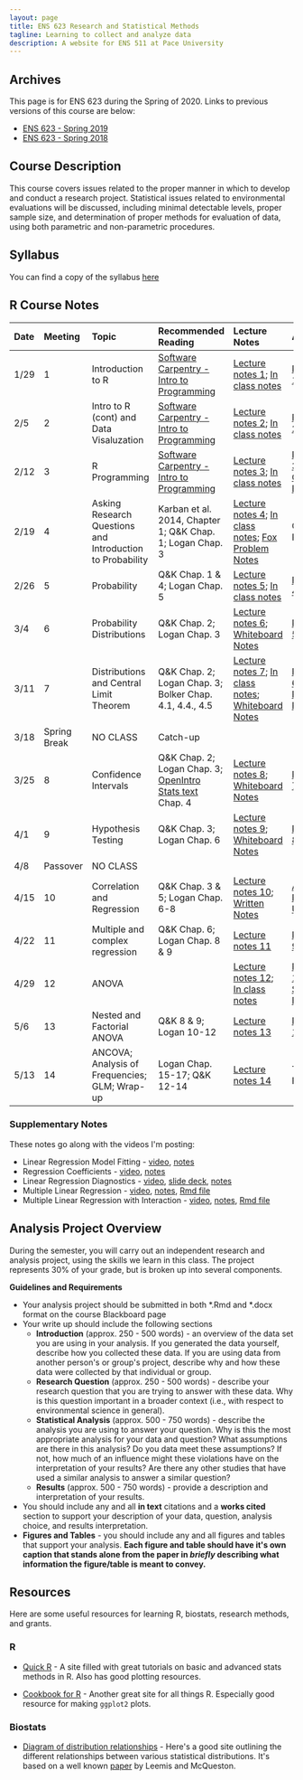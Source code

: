 ```yaml
---
layout: page
title: ENS 623 Research and Statistical Methods
tagline: Learning to collect and analyze data
description: A website for ENS 511 at Pace University
---
```


## Archives

This page is for ENS 623 during the Spring of 2020. Links to previous versions of this course are below:

* [ENS 623 - Spring 2019](https://mlammens.github.io/ENS-623-Research-Stats-Spring-2019/)
* [ENS 623 - Spring 2018](https://mlammens.github.io/ENS-623-Research-Stats-Spring-2018/)

## Course Description

This course covers issues related to the proper manner in which to develop and conduct a research project. Statistical issues related to environmental evaluations will be discussed, including minimal detectable levels, proper sample size, and determination of proper methods for evaluation of data, using both parametric and non-parametric procedures. 

## Syllabus

You can find a copy of the syllabus [here](pages/syllabus.html)

## R Course Notes

|Date | Meeting | Topic | Recommended Reading | Lecture Notes | Assignment |
|:-----|:-------|:---------|:---------------|:------------|:-----|
|1/29 | 1 |Introduction to R |[Software Carpentry - Intro to Programming](http://swcarpentry.github.io/r-novice-inflammation/)| [Lecture notes 1](http://mlammens.github.io/ENS-623-Research-Stats/lectures/Lecture-1.html); [In class notes](http://mlammens.github.io/ENS-623-Research-Stats/lectures/meeting-1.html)| [Problem Set 1](http://mlammens.github.io/ENS-623-Research-Stats/problem_sets/Problem-set-1.html) |
|2/5  | 2 |Intro to R (cont) and Data Visaluzation |[Software Carpentry - Intro to Programming](http://swcarpentry.github.io/r-novice-inflammation/)| [Lecture notes 2](http://mlammens.github.io/ENS-623-Research-Stats/lectures/Lecture-2.html); [In class notes](http://mlammens.github.io/ENS-623-Research-Stats/lectures/meeting-2.html)| [Problem Set 2](http://mlammens.github.io/ENS-623-Research-Stats/problem_sets/Problem-set-2.html) |
|2/12  | 3 |R Programming |[Software Carpentry - Intro to Programming](http://swcarpentry.github.io/r-novice-inflammation/)|[Lecture notes 3](http://mlammens.github.io/ENS-623-Research-Stats/lectures/Lecture-3.html); [In class notes](http://mlammens.github.io/ENS-623-Research-Stats/lectures/meeting-3.html) | [Problem Set 3](http://mlammens.github.io/ENS-623-Research-Stats/problem_sets/Problem-set-3.html); [Research Question Exercise](http://mlammens.github.io/ENS-623-Research-Stats/pages/research-question-exercise.html)|
|2/19 | 4 |Asking Research Questions and Introduction to Probability|Karban et al. 2014, Chapter 1; Q&K Chap. 1; Logan Chap. 3| [Lecture notes 4](http://mlammens.github.io/ENS-623-Research-Stats/lectures/Lecture-4.html); [In class notes](http://mlammens.github.io/ENS-623-Research-Stats/lectures/meeting-4.html); [Fox Problem Notes](http://mlammens.github.io/ENS-623-Research-Stats/lectures/fox-ps-whiteboard.png) | Continue PS3 |
|2/26 | 5 |Probability |Q&K Chap. 1 & 4; Logan Chap. 5 | [Lecture notes 5](http://mlammens.github.io/ENS-623-Research-Stats/lectures/Lecture-5.html); [In class notes](http://mlammens.github.io/ENS-623-Research-Stats/lectures/meeting-5.html) | [Problem Set 4](http://mlammens.github.io/ENS-623-Research-Stats/problem_sets/Problem-set-4.html) |
|3/4 | 6 |Probability Distributions |Q&K Chap. 2; Logan Chap. 3  | [Lecture notes 6](http://mlammens.github.io/ENS-623-Research-Stats/lectures/Lecture-6.html); [Whiteboard Notes](http://mlammens.github.io/ENS-623-Research-Stats/lectures/Lecture-6-Whiteboard.pdf) | [Problem Set 5](http://mlammens.github.io/ENS-623-Research-Stats/problem_sets/Problem-set-5.html) |
|3/11  | 7 |Distributions and Central Limit Theorem|Q&K Chap. 2; Logan Chap. 3; Bolker Chap. 4.1, 4.4., 4.5| [Lecture notes 7](http://mlammens.github.io/ENS-623-Research-Stats/lectures/Lecture-7.html); [In class notes](http://mlammens.github.io/ENS-623-Research-Stats/lectures/meeting-7.html); [Whiteboard Notes](http://mlammens.github.io/ENS-623-Research-Stats/lectures/Meeting-7-Whiteboard.pdf) | [Problem Set 6](http://mlammens.github.io/ENS-623-Research-Stats/problem_sets/Problem-set-6.html); [Analysis Project - Proposal](http://mlammens.github.io/ENS-623-Research-Stats/pages/Analysis-Project-Description.html) |
|3/18 | Spring Break |NO CLASS |Catch-up | | |
|3/25 | 8 |Confidence Intervals|Q&K Chap. 2; Logan Chap. 3; [OpenIntro Stats text](https://www.openintro.org/stat/textbook.php?stat_book=os) Chap. 4| [Lecture notes 8](http://mlammens.github.io/ENS-623-Research-Stats/lectures/Lecture-8.html); [Whiteboard Notes](http://mlammens.github.io/ENS-623-Research-Stats/lectures/Lecture-8-Whiteboard.pdf) | [Problem Set 7](http://mlammens.github.io/ENS-623-Research-Stats/problem_sets/Problem-set-7.html)|
|4/1 | 9 |Hypothesis Testing |Q&K Chap. 3; Logan Chap. 6| [Lecture notes 9](http://mlammens.github.io/ENS-623-Research-Stats/lectures/Lecture-9.html); [Whiteboard Notes](http://mlammens.github.io/ENS-623-Research-Stats/lectures/Meeting-9-Whiteboard.pdf) | [Problem Set 8](http://mlammens.github.io/ENS-623-Research-Stats/problem_sets/Problem-set-8.html)|
|4/8 |Passover|NO CLASS | |||
|4/15  | 10 |Correlation and Regression |Q&K Chap. 3 & 5; Logan Chap. 6-8| [Lecture notes 10](http://mlammens.github.io/ENS-623-Research-Stats/lectures/Lecture-10.html); [Written Notes](http://mlammens.github.io/ENS-623-Research-Stats/lectures/Lecture-10-Notes.pdf) | [Analysis Project - Update](http://mlammens.github.io/ENS-623-Research-Stats/pages/Analysis-Project-Description.html) | 
|4/22 | 11 | Multiple and complex regression |Q&K Chap. 6; Logan Chap. 8 & 9 | [Lecture notes 11](http://mlammens.github.io/ENS-623-Research-Stats/lectures/Lecture-11.html) | [Problem Set 9](http://mlammens.github.io/ENS-623-Research-Stats/problem_sets/Problem-set-9.html) |
|4/29 |  12 |ANOVA| | [Lecture notes 12](http://mlammens.github.io/ENS-623-Research-Stats/lectures/Lecture-12.html); [In class notes](http://mlammens.github.io/ENS-623-Research-Stats/lectures/Meeting-12-Notes.Rmd) | [Problem Set 10](http://mlammens.github.io/ENS-623-Research-Stats/problem_sets/Problem-set-10.html); [Problem Set 10 - as Rmd file](http://mlammens.github.io/ENS-623-Research-Stats/problem_sets/Problem-set-10.Rmd)|
|5/6 | 13 |Nested and Factorial ANOVA |Q&K 8 & 9; Logan 10-12 | [Lecture notes 13](http://mlammens.github.io/ENS-623-Research-Stats/lectures/Lecture-13.html) |[Problem Set 11](http://mlammens.github.io/ENS-623-Research-Stats/problem_sets/Problem-set-11.html) |
|5/13  | 14 |ANCOVA; Analysis of Frequencies; GLM; Wrap-up |Logan Chap. 15-17; Q&K 12-14 | [Lecture notes 14](http://mlammens.github.io/ENS-623-Research-Stats/lectures/Lecture-14.html) | Take-home Final |

### Supplementary Notes

These notes go along with the videos I'm posting:

* Linear Regression Model Fitting - [video](https://youtu.be/2tI5YFDajp8), [notes](http://mlammens.github.io/ENS-623-Research-Stats/lectures/Meeting-11-Notes.Rmd)
* Regression Coefficients - [video](https://youtu.be/JavRAr5u-6w), [notes](http://mlammens.github.io/ENS-623-Research-Stats/lectures/Supp-Regression-Coefficients.Rmd)
* Linear Regression Diagnostics - [video](https://youtu.be/pOvZsR5JW2w), [slide deck](http://mlammens.github.io/ENS-623-Research-Stats/lectures/Linear-Regression-Diagnostics.pptx), [notes](http://mlammens.github.io/ENS-623-Research-Stats/lectures/Supp-Model-Diagnostics.html) 
* Multiple Linear Regression - [video](https://youtu.be/uadovf4nk3w), [notes](http://mlammens.github.io/ENS-623-Research-Stats/lectures/Supp-Multiple-Linear-Regression.html), [Rmd file](http://mlammens.github.io/ENS-623-Research-Stats/lectures/Supp-Multiple-Linear-Regression.Rmd)
* Multiple Linear Regression with Interaction - [video](https://youtu.be/uadovf4nk3w), [notes](http://mlammens.github.io/ENS-623-Research-Stats/lectures/Supp-Multiple-Linear-Regression-Interaction.html), [Rmd file](http://mlammens.github.io/ENS-623-Research-Stats/lectures/Supp-Multiple-Linear-Regression-Interaction.Rmd)

<!---

### Topics to cover

* Non-parametric Tests 
* Hypothesis Testing, Non-parametric Methods and Bootstrapping, Introduction to Linear Models
* [Correlation](https://xkcd.com/552/)
* ; [Research Question Exercise](pages/research-question-exercise.html)
* ; [Background literature search](pages/background-lit.html)
* ; [Methods description](pages/Methods-Description.html) 
--->

## Analysis Project Overview

During the semester, you will carry out an independent research and analysis project, using the skills we learn in this class. 
The project represents 30% of your grade, but is broken up into several components. 

**Guidelines and Requirements**

* Your analysis project should be submitted in both \*.Rmd and \*.docx format on the course Blackboard page
* Your write up should include the following sections
    * **Introduction** (approx. 250 - 500 words) - an overview of the data set you are using in your analysis. If you generated the data yourself, describe how you collected these data. If you are using data from another person's or group's project, describe why and how these data were collected by that individual or group.
    * **Research Question** (approx. 250 - 500 words) - describe your research question that you are trying to answer with these data. Why is this question important in a broader context (i.e., with respect to environmental science in general).
    * **Statistical Analysis** (approx. 500 - 750 words) - describe the analysis you are using to answer your question. Why is this the most appropriate analysis for your data and question? What assumptions are there in this analysis? Do you data meet these assumptions? If not, how much of an influence might these violations have on the interpretation of your results? Are there any other studies that have used a similar analysis to answer a similar question? 
    * **Results** (approx. 500 - 750 words) - provide a description and interpretation of your results.
* You should include any and all **in text** citations and a **works cited** section to support your description of your data, question, analysis choice, and results interpretation.
* **Figures and Tables** - you should include any and all figures and tables that support your analysis. **Each figure and table should have it's own caption that stands alone from the paper in *briefly* describing what information the figure/table is meant to convey.**

## Resources

Here are some useful resources for learning R, biostats, research methods, and grants.

### R

* [Quick R](http://www.statmethods.net/) - A site filled with great tutorials on basic and advanced stats methods in R. Also has good plotting resources.

* [Cookbook for R](http://www.cookbook-r.com/) - Another great site for all things R. Especially good resource for making `ggplot2` plots.

### Biostats

* [Diagram of distribution relationships](http://www.johndcook.com/blog/distribution_chart/) - Here's a good site outlining the different relationships between various statistical distributions. It's based on a well known 
[paper](http://www.math.wm.edu/~leemis/2008amstat.pdf) by Leemis and McQueston.

